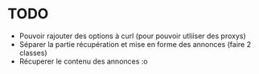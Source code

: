 # TODO
* Pouvoir rajouter des options à curl (pour pouvoir utliiser des proxys)
* Séparer la partie récupération et mise en forme des annonces (faire 2 classes)
* Récuperer le contenu des annonces :o
